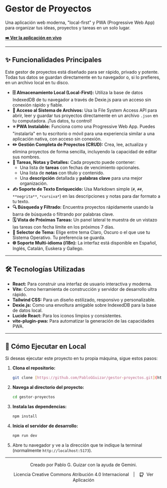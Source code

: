 # Gestor de Proyectos

Una aplicación web moderna, "local-first" y PWA (Progressive Web App) para organizar tus ideas, proyectos y tareas en un solo lugar.

**[➡️ Ver la aplicación en vivo](https://pablogguizar.github.io/gestor-proyectos/)**

---

## ✨ Funcionalidades Principales

Este gestor de proyectos está diseñado para ser rápido, privado y potente. Todas tus datos se guardan directamente en tu navegador o, si lo prefieres, en un archivo local en tu disco.

* **🗄️ Almacenamiento Local (Local-First):** Utiliza la base de datos IndexedDB de tu navegador a través de Dexie.js para un acceso sin conexión rápido y fiable.
* **💾 Acceso al Sistema de Archivos:** Usa la File System Access API para abrir, leer y guardar tus proyectos directamente en un archivo `.json` en tu computadora. ¡Tus datos, tu control!
* **⭐ PWA Instalable:** Funciona como una Progressive Web App. Puedes "instalarla" en tu escritorio o móvil para una experiencia similar a una aplicación nativa, con acceso sin conexión.
* **✏️ Gestión Completa de Proyectos (CRUD):** Crea, lee, actualiza y elimina proyectos de forma sencilla, incluyendo la capacidad de editar sus nombres.
* **📝 Tareas, Notas y Detalles:** Cada proyecto puede contener:
    * Una lista de **tareas** con fechas de vencimiento opcionales.
    * Una lista de **notas** con título y contenido.
    * Una **descripción** detallada y **palabras clave** para una mejor organización.
* **✍️ Soporte de Texto Enriquecido:** Usa Markdown simple (`#`, `##`, `**negrita**`, `*cursiva*`) en las descripciones y notas para dar formato a tu texto.
* **🔍 Búsqueda y Filtrado:** Encuentra proyectos rápidamente usando la barra de búsqueda o filtrando por palabras clave.
* **🗓️ Vista de Próximas Tareas:** Un panel lateral te muestra de un vistazo las tareas con fecha límite en los próximos 7 días.
* **🎨 Selector de Tema:** Elige entre tema Claro, Oscuro o el que use tu Sistema Operativo. Tu preferencia se guarda.
* **🌐 Soporte Multi-idioma (i18n):** La interfaz está disponible en Español, Inglés, Catalán, Euskera y Gallego.

---

## 🛠️ Tecnologías Utilizadas

* **React:** Para construir una interfaz de usuario interactiva y moderna.
* **Vite:** Como herramienta de construcción y servidor de desarrollo ultra rápido.
* **Tailwind CSS:** Para un diseño estilizado, responsivo y personalizable.
* **Dexie.js:** Como una envoltura amigable sobre IndexedDB para la base de datos local.
* **Lucide React:** Para los iconos limpios y consistentes.
* **vite-plugin-pwa:** Para automatizar la generación de las capacidades PWA.

---

## 🚀 Cómo Ejecutar en Local

Si deseas ejecutar este proyecto en tu propia máquina, sigue estos pasos:

1.  **Clona el repositorio:**
    ```bash
    git clone [https://github.com/PabloGGuizar/gestor-proyectos.git](https://github.com/PabloGGuizar/gestor-proyectos.git)
    ```

2.  **Navega al directorio del proyecto:**
    ```bash
    cd gestor-proyectos
    ```

3.  **Instala las dependencias:**
    ```bash
    npm install
    ```

4.  **Inicia el servidor de desarrollo:**
    ```bash
    npm run dev
    ```

5.  Abre tu navegador y ve a la dirección que te indique la terminal (normalmente `http://localhost:5173`).

---

<div align="center">

Creado por Pablo G. Guizar con la ayuda de Gemini.

<p>
  <a href="http://creativecommons.org/licenses/by/4.0/" target="_blank" rel="noopener noreferrer" style="text-decoration: none; color: inherit;">
    Licencia Creative Commons Atribución 4.0 Internacional
  </a>
  <span style="margin: 0 10px;">|</span>
  <a href="https://pablogguizar.github.io/gestor-proyectos/" target="_blank" rel="noopener noreferrer" style="text-decoration: none; color: inherit;">
    <img src="https://raw.githubusercontent.com/lucide-icons/lucide/master/icons/github.svg" width="16" height="16" style="vertical-align: middle; margin-right: 4px;" />
    Ver Aplicación
  </a>
</p>

</div>